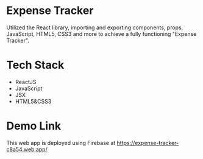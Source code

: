 # Expense Tracker

Utilized the React library, importing and exporting components, props, JavaScript, HTML5, CSS3 and more to achieve a fully functioning "Expense Tracker".

# Tech Stack

* ReactJS
* JavaScript
* JSX
* HTML5&CSS3

# Demo Link

This web app is deployed using Firebase at https://expense-tracker-c8a54.web.app/
